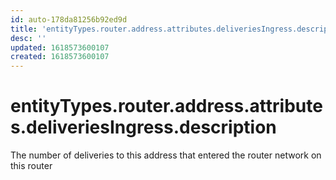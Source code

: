 ```yaml
---
id: auto-178da81256b92ed9d
title: 'entityTypes.router.address.attributes.deliveriesIngress.description'
desc: ''
updated: 1618573600107
created: 1618573600107
---
```

# entityTypes.router.address.attributes.deliveriesIngress.description

The number of deliveries to this address that entered the router network on this router
